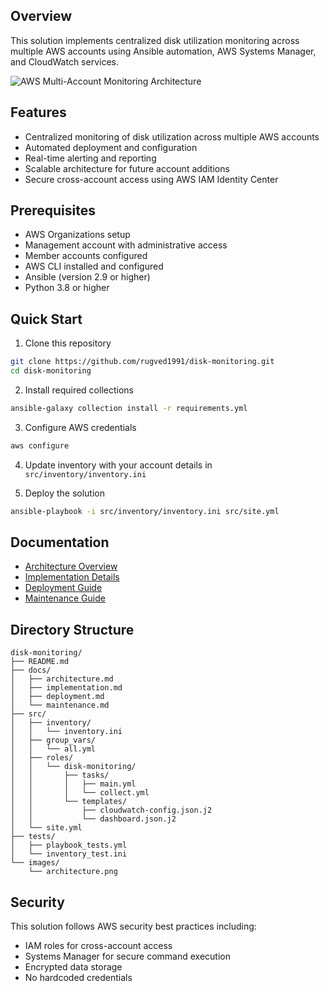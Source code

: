 ## Overview
This solution implements centralized disk utilization monitoring across multiple AWS accounts using Ansible automation, AWS Systems Manager, and CloudWatch services.

![AWS Multi-Account Monitoring Architecture](images/architecture.png)

## Features
- Centralized monitoring of disk utilization across multiple AWS accounts
- Automated deployment and configuration
- Real-time alerting and reporting
- Scalable architecture for future account additions
- Secure cross-account access using AWS IAM Identity Center

## Prerequisites
- AWS Organizations setup
- Management account with administrative access
- Member accounts configured
- AWS CLI installed and configured
- Ansible (version 2.9 or higher)
- Python 3.8 or higher

## Quick Start
1. Clone this repository
```bash
git clone https://github.com/rugved1991/disk-monitoring.git
cd disk-monitoring
```

2. Install required collections
```bash
ansible-galaxy collection install -r requirements.yml
```

3. Configure AWS credentials
```bash
aws configure
```

4. Update inventory with your account details in `src/inventory/inventory.ini`

5. Deploy the solution
```bash
ansible-playbook -i src/inventory/inventory.ini src/site.yml
```

## Documentation
- [Architecture Overview](docs/architecture.md)
- [Implementation Details](docs/implementation.md)
- [Deployment Guide](docs/deployment.md)
- [Maintenance Guide](docs/maintenance.md)

## Directory Structure
```plaintext
disk-monitoring/
├── README.md
├── docs/
│   ├── architecture.md
│   ├── implementation.md
│   ├── deployment.md
│   └── maintenance.md
├── src/
│   ├── inventory/
│   │   └── inventory.ini
│   ├── group_vars/
│   │   └── all.yml
│   ├── roles/
│   │   └── disk-monitoring/
│   │       ├── tasks/
│   │       │   ├── main.yml
│   │       │   └── collect.yml
│   │       └── templates/
│   │           ├── cloudwatch-config.json.j2
│   │           └── dashboard.json.j2
│   └── site.yml
├── tests/
│   ├── playbook_tests.yml
│   └── inventory_test.ini
└── images/
    └── architecture.png

```

## Security
This solution follows AWS security best practices including:
- IAM roles for cross-account access
- Systems Manager for secure command execution
- Encrypted data storage
- No hardcoded credentials
